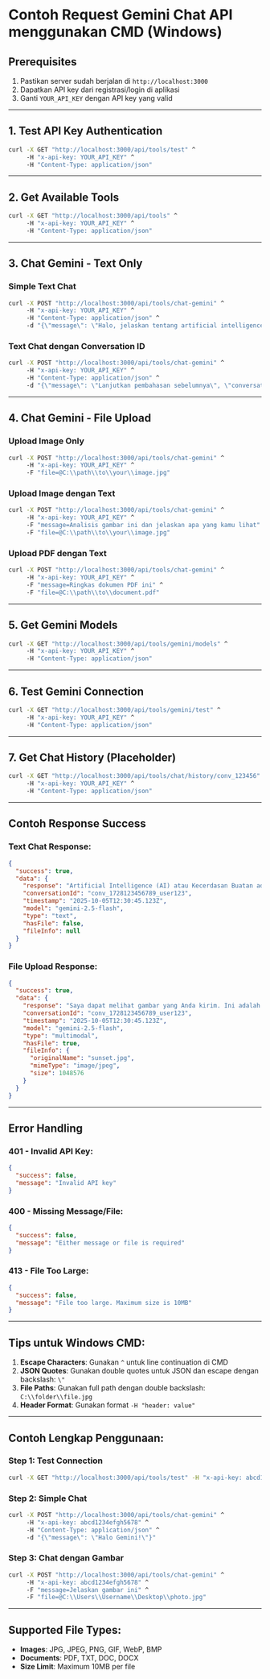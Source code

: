 # Contoh Request Gemini Chat API menggunakan CMD (Windows)

## Prerequisites
1. Pastikan server sudah berjalan di `http://localhost:3000`
2. Dapatkan API key dari registrasi/login di aplikasi
3. Ganti `YOUR_API_KEY` dengan API key yang valid

---

## 1. Test API Key Authentication

```cmd
curl -X GET "http://localhost:3000/api/tools/test" ^
     -H "x-api-key: YOUR_API_KEY" ^
     -H "Content-Type: application/json"
```

---

## 2. Get Available Tools

```cmd
curl -X GET "http://localhost:3000/api/tools" ^
     -H "x-api-key: YOUR_API_KEY" ^
     -H "Content-Type: application/json"
```

---

## 3. Chat Gemini - Text Only

### Simple Text Chat
```cmd
curl -X POST "http://localhost:3000/api/tools/chat-gemini" ^
     -H "x-api-key: YOUR_API_KEY" ^
     -H "Content-Type: application/json" ^
     -d "{\"message\": \"Halo, jelaskan tentang artificial intelligence dalam bahasa Indonesia\"}"
```

### Text Chat dengan Conversation ID
```cmd
curl -X POST "http://localhost:3000/api/tools/chat-gemini" ^
     -H "x-api-key: YOUR_API_KEY" ^
     -H "Content-Type: application/json" ^
     -d "{\"message\": \"Lanjutkan pembahasan sebelumnya\", \"conversationId\": \"conv_123456\"}"
```

---

## 4. Chat Gemini - File Upload

### Upload Image Only
```cmd
curl -X POST "http://localhost:3000/api/tools/chat-gemini" ^
     -H "x-api-key: YOUR_API_KEY" ^
     -F "file=@C:\\path\\to\\your\\image.jpg"
```

### Upload Image dengan Text
```cmd
curl -X POST "http://localhost:3000/api/tools/chat-gemini" ^
     -H "x-api-key: YOUR_API_KEY" ^
     -F "message=Analisis gambar ini dan jelaskan apa yang kamu lihat" ^
     -F "file=@C:\\path\\to\\your\\image.jpg"
```

### Upload PDF dengan Text
```cmd
curl -X POST "http://localhost:3000/api/tools/chat-gemini" ^
     -H "x-api-key: YOUR_API_KEY" ^
     -F "message=Ringkas dokumen PDF ini" ^
     -F "file=@C:\\path\\to\\document.pdf"
```

---

## 5. Get Gemini Models

```cmd
curl -X GET "http://localhost:3000/api/tools/gemini/models" ^
     -H "x-api-key: YOUR_API_KEY" ^
     -H "Content-Type: application/json"
```

---

## 6. Test Gemini Connection

```cmd
curl -X GET "http://localhost:3000/api/tools/gemini/test" ^
     -H "x-api-key: YOUR_API_KEY" ^
     -H "Content-Type: application/json"
```

---

## 7. Get Chat History (Placeholder)

```cmd
curl -X GET "http://localhost:3000/api/tools/chat/history/conv_123456" ^
     -H "x-api-key: YOUR_API_KEY" ^
     -H "Content-Type: application/json"
```

---

## Contoh Response Success

### Text Chat Response:
```json
{
  "success": true,
  "data": {
    "response": "Artificial Intelligence (AI) atau Kecerdasan Buatan adalah teknologi yang memungkinkan mesin untuk belajar, berpikir, dan mengambil keputusan seperti manusia...",
    "conversationId": "conv_1728123456789_user123",
    "timestamp": "2025-10-05T12:30:45.123Z",
    "model": "gemini-2.5-flash",
    "type": "text",
    "hasFile": false,
    "fileInfo": null
  }
}
```

### File Upload Response:
```json
{
  "success": true,
  "data": {
    "response": "Saya dapat melihat gambar yang Anda kirim. Ini adalah foto pemandangan sunset yang indah...",
    "conversationId": "conv_1728123456789_user123",
    "timestamp": "2025-10-05T12:30:45.123Z",
    "model": "gemini-2.5-flash",
    "type": "multimodal",
    "hasFile": true,
    "fileInfo": {
      "originalName": "sunset.jpg",
      "mimeType": "image/jpeg",
      "size": 1048576
    }
  }
}
```

---

## Error Handling

### 401 - Invalid API Key:
```json
{
  "success": false,
  "message": "Invalid API key"
}
```

### 400 - Missing Message/File:
```json
{
  "success": false,
  "message": "Either message or file is required"
}
```

### 413 - File Too Large:
```json
{
  "success": false,
  "message": "File too large. Maximum size is 10MB"
}
```

---

## Tips untuk Windows CMD:

1. **Escape Characters**: Gunakan `^` untuk line continuation di CMD
2. **JSON Quotes**: Gunakan double quotes untuk JSON dan escape dengan backslash: `\"`
3. **File Paths**: Gunakan full path dengan double backslash: `C:\\folder\\file.jpg`
4. **Header Format**: Gunakan format `-H "header: value"`

---

## Contoh Lengkap Penggunaan:

### Step 1: Test Connection
```cmd
curl -X GET "http://localhost:3000/api/tools/test" -H "x-api-key: abcd1234efgh5678"
```

### Step 2: Simple Chat
```cmd
curl -X POST "http://localhost:3000/api/tools/chat-gemini" ^
     -H "x-api-key: abcd1234efgh5678" ^
     -H "Content-Type: application/json" ^
     -d "{\"message\": \"Halo Gemini!\"}"
```

### Step 3: Chat dengan Gambar
```cmd
curl -X POST "http://localhost:3000/api/tools/chat-gemini" ^
     -H "x-api-key: abcd1234efgh5678" ^
     -F "message=Jelaskan gambar ini" ^
     -F "file=@C:\\Users\\Username\\Desktop\\photo.jpg"
```

---

## Supported File Types:
- **Images**: JPG, JPEG, PNG, GIF, WebP, BMP
- **Documents**: PDF, TXT, DOC, DOCX
- **Size Limit**: Maximum 10MB per file